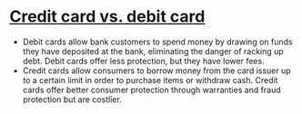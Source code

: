 # [Credit card vs. debit card](https://www.investopedia.com/articles/personal-finance/050214/credit-vs-debit-cards-which-better.asp)

* Debit cards allow bank customers to spend money by drawing on funds they have deposited at the bank, eliminating the danger of racking up debt. Debit cards offer less protection, but they have lower fees.
* Credit cards allow consumers to borrow money from the card issuer up to a certain limit in order to purchase items or withdraw cash. Credit cards offer better consumer protection through warranties and fraud protection but are costlier.
